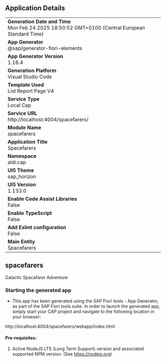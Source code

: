 ## Application Details
|               |
| ------------- |
|**Generation Date and Time**<br>Mon Feb 24 2025 18:50:52 GMT+0100 (Central European Standard Time)|
|**App Generator**<br>@sap/generator-fiori-elements|
|**App Generator Version**<br>1.16.4|
|**Generation Platform**<br>Visual Studio Code|
|**Template Used**<br>List Report Page V4|
|**Service Type**<br>Local Cap|
|**Service URL**<br>http://localhost:4004/spacefarers/|
|**Module Name**<br>spacefarers|
|**Application Title**<br>Spacefarers|
|**Namespace**<br>aldi.cap|
|**UI5 Theme**<br>sap_horizon|
|**UI5 Version**<br>1.133.0|
|**Enable Code Assist Libraries**<br>False|
|**Enable TypeScript**<br>False|
|**Add Eslint configuration**<br>False|
|**Main Entity**<br>Spacefarers|

## spacefarers

Galactic Spacafarer Adventure

### Starting the generated app

-   This app has been generated using the SAP Fiori tools - App Generator, as part of the SAP Fiori tools suite.  In order to launch the generated app, simply start your CAP project and navigate to the following location in your browser:

http://localhost:4004/spacefarers/webapp/index.html

#### Pre-requisites:

1. Active NodeJS LTS (Long Term Support) version and associated supported NPM version.  (See https://nodejs.org)



